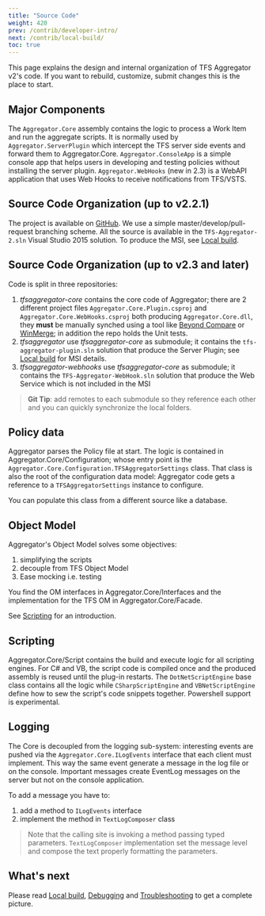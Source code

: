 ```yaml
---
title: "Source Code"
weight: 420
prev: /contrib/developer-intro/
next: /contrib/local-build/
toc: true
---
```

This page explains the design and internal organization of TFS Aggregator v2's code.
If you want to rebuild, customize, submit changes this is the place to start.


## Major Components

The `Aggregator.Core` assembly contains the logic to process a Work Item and run the aggregate scripts.
It is normally used by `Aggregator.ServerPlugin` which intercept the TFS server side events and forward them to Aggregator.Core.
`Aggregator.ConsoleApp` is a simple console app that helps users in developing and testing policies without installing the server plugin.
`Aggregator.WebHooks` (new in 2.3) is a WebAPI application that uses Web Hooks to receive notifications from TFS/VSTS.



## Source Code Organization (up to v2.2.1)

The project is available on [GitHub](https://github.com/tfsaggregator/tfsaggregator).
We use a simple master/develop/pull-request branching scheme.
All the source is available in the `TFS-Aggregator-2.sln` Visual Studio 2015 solution.
To produce the MSI, see [Local build](/contrib/local-build).


## Source Code Organization (up to v2.3 and later)
Code is split in three repositories:
 1. _tfsaggregator-core_ contains the core code of Aggregator; there are 2 different project files `Aggregator.Core.Plugin.csproj` and `Aggregator.Core.WebHooks.csproj` both producing `Aggregator.Core.dll`, they **must** be manually synched using a tool like [Beyond Compare](https://www.scootersoftware.com/) or [WinMerge](http://winmerge.org/); in addition the repo holds the Unit tests.
 2. _tfsaggregator_ use _tfsaggregator-core_ as submodule; it contains the `tfs-aggregator-plugin.sln` solution that produce the Server Plugin; see [Local build](/contrib/local-build) for MSI details.
 3. _tfsaggregator-webhooks_ use _tfsaggregator-core_ as submodule; it contains the `TFS-Aggregator-WebHook.sln` solution that produce the Web Service which is not included in the MSI

> **Git Tip**: add remotes to each submodule so they reference each other and you can quickly synchronize the local folders.



## Policy data

Aggregator parses the Policy file at start. The logic is contained in Aggregator.Core/Configuration;
whose entry point is the `Aggregator.Core.Configuration.TFSAggregatorSettings` class.
That class is also the root of the configuration data model: Aggregator code gets a reference to a `TFSAggregatorSettings` instance to configure.

You can populate this class from a different source like a database.


## Object Model

Aggregator's Object Model solves some objectives:
 1. simplifying the scripts
 2. decouple from TFS Object Model
 3. Ease mocking i.e. testing

You find the OM interfaces in Aggregator.Core/Interfaces and the implementation for the TFS OM in Aggregator.Core/Facade.

See [Scripting](/using/scripting) for an introduction.


## Scripting

Aggregator.Core/Script contains the build and execute logic for all scripting engines.
For C# and VB, the script code is compiled once and the produced assembly is reused until the plug-in restarts.
The `DotNetScriptEngine` base class contains all the logic while `CSharpScriptEngine` and `VBNetScriptEngine` define how to sew the script's code snippets together.
Powershell support is experimental.


## Logging

The Core is decoupled from the logging sub-system: interesting events are pushed via the `Aggregator.Core.ILogEvents` interface that each client must implement.
This way the same event generate a message in the log file or on the console. Important messages create EventLog messages on the server but not on the console application.

To add a message you have to:
 1. add a method to `ILogEvents` interface
 2. implement the method in `TextLogComposer` class

> Note that the calling site is invoking a method passing typed parameters.
> `TextLogComposer` implementation set the message level and compose the text properly formatting the parameters.


## What's next

Please read [Local build](/contrib/local-build), [Debugging](/contrib/debugging) and [Troubleshooting](/admin/troubleshooting) to get a complete picture.
